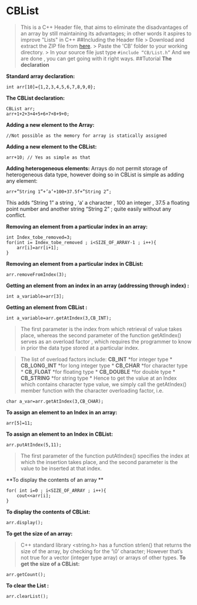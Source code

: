 # CBList
> This is a C++ Header file, that aims to eliminate the disadvantages of an array by still maintaining its advantages; in other words it aspires to improve "Lists" in C++
##Including the Header file
	> Download and extract the ZIP file from [here](https://github.com/Udit24/CBList).
	> Paste the 'CB' folder to your working directory.
	> In your source file just type ``` #include “CB/List.h” ```
> And we are done , you can get going with it right ways.
##Tutorial
**The declaration**

**Standard array declaration:**
```
int arr[10]={1,2,3,4,5,6,7,8,9,0};
```
**The CBList declaration:**
```
CBList arr;
arr+1+2+3+4+5+6+7+8+9+0;
```
**Adding a new element to the Array:**
```
//Not possible as the memory for array is statically assigned
```
**Adding a new element to the CBList:**
```
arr+10; // Yes as simple as that
```
**Adding heterogeneous elements:**
Arrays do not permit storage of heterogeneous data type,
however doing so in CBList is simple as adding any element:
```
arr+”String 1”+’a’+100+37.5f+”String 2”;
```
This adds “String 1” a string , ‘a’ a character , 100 an integer , 37.5 a floating point number and another string “String 2” ; quite easily without any conflict.

**Removing an element from a particular index in an array:**
```
int Index_tobe_removed=3;
for(int i= Index_tobe_removed ; i<SIZE_OF_ARRAY-1 ; i++){
	arr[i]=arr[i+1];
}
```
**Removing an element from a particular index in CBList:**
```
arr.removeFromIndex(3);
```
**Getting an element from an index in an array (addressing through index) :**
```
int a_variable=arr[3];
```
**Getting an element from CBList :**
```
int a_variable=arr.getAtIndex(3,CB_INT);
```
> The first parameter is the index from which retrieval of value takes place,
> whereas the second parameter of the function getAtIndex() serves as an overload factor ,
> which requires the programmer to know in prior the data type stored at a particular index.

> The list of overload factors include:
**CB_INT** *for integer type *
**CB_LONG_INT** *for long integer type *
**CB_CHAR** *for character type * 
**CB_FLOAT** *for floating type *
**CB_DOUBLE** *for double type *
**CB_STRING** *for string type *
> Hence to get the value at an Index which contains character type value, we simply call the getAtIndex() member function with the character overloading factor, i.e. 
```
char a_var=arr.getAtIndex(3,CB_CHAR);
```
**To assign an element to an Index in an array:**
```
arr[5]=11;
```
**To assign an element to an Index in CBList:**
```
arr.putAtIndex(5,11);
```
> The first parameter of the function putAtIndex() specifies the index at which the insertion takes place, and the second parameter is the value to be inserted at that index.

**To display the contents of an array **
```
for( int i=0 ; i<SIZE_OF_ARRAY ; i++){
	cout<<arr[i];
}
```
**To display the contents of CBList:**
```
arr.display();
```
**To get the size of an array:**
> C++ standard library <string.h> has a function strlen() that returns the size of the array, by checking for the ‘\0’ character; 
> However that’s not true for a vector (integer type array) or arrays of other types.
**To get the size of a CBList:**
```
arr.getCount();
```
**To clear the List :**
```
arr.clearList();
```


 




